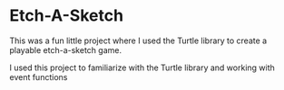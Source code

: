 # Etch-A-Sketch
This was a fun little project where I used the Turtle library to create a playable etch-a-sketch game.

I used this project to familiarize with the Turtle library and working with event functions
